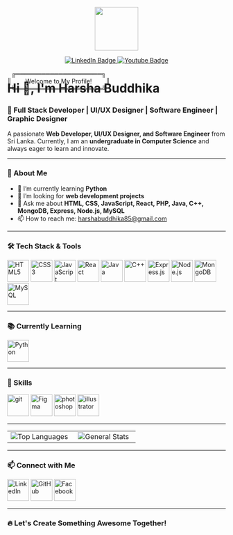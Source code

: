 <p align="center" ><img  src = "https://github.com/7oSkaaa/7oSkaaa/blob/main/Images/about_me.gif?raw=true" width = 100px></p>

<div id="badges" align="center">
  <a href="https://www.linkedin.com/in/harsha-buddhika/">
    <img src="https://img.shields.io/badge/LinkedIn-blue?style=for-the-badge&logo=linkedin&logoColor=white" alt="LinkedIn Badge"/> 
  </a>
  <a href="https://www.facebook.com/harsha.buddika.5623">
    <img src="https://img.shields.io/badge/FaceBook-red?style=for-the-badge&logo=facebook&logoColor=white" alt="Youtube Badge"/>
  </a>
  <br/>
  <!-- <img src="https://komarev.com/ghpvc/?username=Harsha-Buddhika-Official&style=flat-square&color=blue" alt=""/> -->
</div>

<div align="center">
<p style="position:fixed;">
╔════════════════════╗ <br/>
║&emsp;&emsp; Welcome to My Profile! &emsp;&emsp;║<br/>
╚════════════════════╝<br/>
</p>
</div>

# Hi 👋, I'm Harsha Buddhika

### 🚀 Full Stack Developer | UI/UX Designer | Software Engineer | Graphic Designer

A passionate **Web Developer, UI/UX Designer, and Software Engineer** from Sri Lanka. Currently, I am an **undergraduate in Computer Science** and always eager to learn and innovate.

---

### 🌱 About Me

- 🌱 I’m currently learning **Python**
- 🤝 I’m looking for **web development projects**
- 💬 Ask me about **HTML, CSS, JavaScript, React, PHP, Java, C++, MongoDB, Express, Node.js, MySQL**
- 📫 How to reach me: [harshabuddhika85@gmail.com](mailto:harshabuddhika85@gmail.com)

---

### 🛠 Tech Stack & Tools

<p align="left">
  <img src="https://cdn.jsdelivr.net/gh/devicons/devicon/icons/html5/html5-original.svg" alt="HTML5" width="50" height="50"/>
  <img src="https://cdn.jsdelivr.net/gh/devicons/devicon/icons/css3/css3-original.svg" alt="CSS3" width="50" height="50"/>
  <img src="https://cdn.jsdelivr.net/gh/devicons/devicon/icons/javascript/javascript-original.svg" alt="JavaScript" width="50" height="50"/>
  <img src="https://cdn.jsdelivr.net/gh/devicons/devicon/icons/react/react-original.svg" alt="React" width="50" height="50"/>
  <img src="https://cdn.jsdelivr.net/gh/devicons/devicon/icons/java/java-original.svg" alt="Java" width="50" height="50"/>
  <img src="https://cdn.jsdelivr.net/gh/devicons/devicon/icons/cplusplus/cplusplus-original.svg" alt="C++" width="50" height="50"/>
  <img src="https://www.domeniclabbate.com/_next/static/media/express.27b48634.png" alt="Express.js" width="50" height="50"/>
  <img src="https://cdn.jsdelivr.net/gh/devicons/devicon/icons/nodejs/nodejs-original.svg" alt="Node.js" width="50" height="50"/>
  <img src="https://cdn.jsdelivr.net/gh/devicons/devicon/icons/mongodb/mongodb-original.svg" alt="MongoDB" width="50" height="50"/>
  <img src="https://cdn.jsdelivr.net/gh/devicons/devicon/icons/mysql/mysql-original.svg" alt="MySQL" width="50" height="50"/>
</p>

---

### 📚 Currently Learning

<p align="left">
  <img src="https://cdn.jsdelivr.net/gh/devicons/devicon/icons/python/python-original.svg" alt="Python" width="50" height="50"/>
</p>

---
### 🎯 Skills
<p align="left">
  <img src="https://img.icons8.com/color/512/git.png" alt="git" width="50" height="50"/>
  <img src="https://upload.wikimedia.org/wikipedia/commons/a/ad/Figma-1-logo.png" alt="Figma" width="50" height="50"/>
  <img src="https://upload.wikimedia.org/wikipedia/commons/thumb/a/af/Adobe_Photoshop_CC_icon.svg/120px-Adobe_Photoshop_CC_icon.svg.png" alt="photoshop" width="50" height="50"/>
  <img src="https://upload.wikimedia.org/wikipedia/commons/thumb/f/fb/Adobe_Illustrator_CC_icon.svg/2101px-Adobe_Illustrator_CC_icon.svg.png" alt="illustrator" width="50" height="50"/>
</p>

---
<table width="100%" cellspacing="20">
  <tr>
    <!-- Top Languages -->
    <td width="50%" align="center">
      <img src="https://github-readme-stats.vercel.app/api/top-langs?username=Harsha-Buddhika-Official&show_icons=true&theme=dark&locale=en&layout=compact" alt="Top Languages" />
    </td>
    <!-- General Stats -->
    <td width="50%" align="center">
      <img src="https://github-readme-stats.vercel.app/api?username=Harsha-Buddhika-Official&show_icons=true&theme=dark&locale=en" alt="General Stats" />
    </td>
  </tr>
</table>

---

### 📫 Connect with Me

<p align="left">
  <a href="https://www.linkedin.com/in/harsha-buddhika/"><img src="https://img.icons8.com/fluency/48/000000/linkedin.png" alt="LinkedIn" width="50" height="50"/></a>
  <a href="https://github.com/Harsha-Buddhika-Official"><img src="https://img.icons8.com/fluency/48/000000/github.png" alt="GitHub" width="50" height="50"/></a>
  <a href="https://www.facebook.com/harsha.buddika.5623"><img src="https://upload.wikimedia.org/wikipedia/commons/6/6c/Facebook_Logo_2023.png" alt="Facebook" width="50" height="50"/></a>
</p>

---

### 🔥 Let's Create Something Awesome Together!